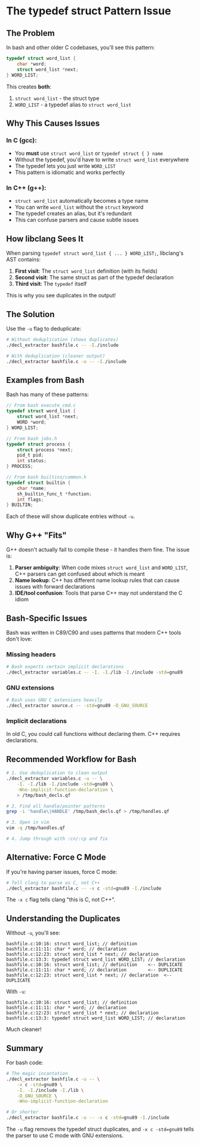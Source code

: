 # The typedef struct Pattern Issue

## The Problem

In bash and other older C codebases, you'll see this pattern:

```c
typedef struct word_list {
    char *word;
    struct word_list *next;
} WORD_LIST;
```

This creates **both**:
1. `struct word_list` - the struct type
2. `WORD_LIST` - a typedef alias to `struct word_list`

## Why This Causes Issues

### In C (gcc):
- You **must** use `struct word_list` or `typedef struct { } name`
- Without the typedef, you'd have to write `struct word_list` everywhere
- The typedef lets you just write `WORD_LIST`
- This pattern is idiomatic and works perfectly

### In C++ (g++):
- `struct word_list` automatically becomes a type name
- You can write `word_list` without the `struct` keyword
- The typedef creates an alias, but it's redundant
- This can confuse parsers and cause subtle issues

## How libclang Sees It

When parsing `typedef struct word_list { ... } WORD_LIST;`, libclang's AST contains:

1. **First visit**: The `struct word_list` definition (with its fields)
2. **Second visit**: The same struct as part of the typedef declaration
3. **Third visit**: The `typedef` itself

This is why you see duplicates in the output!

## The Solution

Use the `-u` flag to deduplicate:

```bash
# Without deduplication (shows duplicates)
./decl_extractor bashfile.c -- -I./include

# With deduplication (cleaner output)
./decl_extractor bashfile.c -u -- -I./include
```

## Examples from Bash

Bash has many of these patterns:

```c
// From bash execute_cmd.c
typedef struct word_list {
    struct word_list *next;
    WORD *word;
} WORD_LIST;

// From bash jobs.h  
typedef struct process {
    struct process *next;
    pid_t pid;
    int status;
} PROCESS;

// From bash builtins/common.h
typedef struct builtin {
    char *name;
    sh_builtin_func_t *function;
    int flags;
} BUILTIN;
```

Each of these will show duplicate entries without `-u`.

## Why G++ "Fits"

G++ doesn't actually fail to compile these - it handles them fine. The issue is:

1. **Parser ambiguity**: When code mixes `struct word_list` and `WORD_LIST`, C++ parsers can get confused about which is meant
2. **Name lookup**: C++ has different name lookup rules that can cause issues with forward declarations
3. **IDE/tool confusion**: Tools that parse C++ may not understand the C idiom

## Bash-Specific Issues

Bash was written in C89/C90 and uses patterns that modern C++ tools don't love:

### Missing headers
```bash
# Bash expects certain implicit declarations
./decl_extractor variables.c -- -I. -I./lib -I./include -std=gnu89
```

### GNU extensions
```bash
# Bash uses GNU C extensions heavily
./decl_extractor source.c -- -std=gnu89 -D_GNU_SOURCE
```

### Implicit declarations
In old C, you could call functions without declaring them. C++ requires declarations.

## Recommended Workflow for Bash

```bash
# 1. Use deduplication to clean output
./decl_extractor variables.c -u -- \
    -I. -I./lib -I./include -std=gnu89 \
    -Wno-implicit-function-declaration \
    > /tmp/bash_decls.qf

# 2. Find all handle/pointer patterns
grep -i 'handle\|HANDLE' /tmp/bash_decls.qf > /tmp/handles.qf

# 3. Open in vim
vim -q /tmp/handles.qf

# 4. Jump through with :cn/:cp and fix
```

## Alternative: Force C Mode

If you're having parser issues, force C mode:

```bash
# Tell clang to parse as C, not C++
./decl_extractor bashfile.c -- -x c -std=gnu89 -I./include
```

The `-x c` flag tells clang "this is C, not C++".

## Understanding the Duplicates

Without `-u`, you'll see:
```
bashfile.c:10:16: struct word_list; // definition
bashfile.c:11:11: char * word; // declaration  
bashfile.c:12:23: struct word_list * next; // declaration
bashfile.c:13:3: typedef struct word_list WORD_LIST; // declaration
bashfile.c:10:16: struct word_list; // definition    <-- DUPLICATE
bashfile.c:11:11: char * word; // declaration        <-- DUPLICATE
bashfile.c:12:23: struct word_list * next; // declaration  <-- DUPLICATE
```

With `-u`:
```
bashfile.c:10:16: struct word_list; // definition
bashfile.c:11:11: char * word; // declaration
bashfile.c:12:23: struct word_list * next; // declaration
bashfile.c:13:3: typedef struct word_list WORD_LIST; // declaration
```

Much cleaner!

## Summary

For bash code:
```bash
# The magic incantation
./decl_extractor bashfile.c -u -- \
    -x c -std=gnu89 \
    -I. -I./include -I./lib \
    -D_GNU_SOURCE \
    -Wno-implicit-function-declaration

# Or shorter
./decl_extractor bashfile.c -u -- -x c -std=gnu89 -I./include
```

The `-u` flag removes the typedef struct duplicates, and `-x c -std=gnu89` tells the parser to use C mode with GNU extensions.
